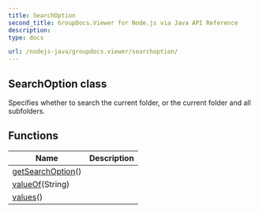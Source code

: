 ```yaml
---
title: SearchOption
second_title: GroupDocs.Viewer for Node.js via Java API Reference
description: 
type: docs

url: /nodejs-java/groupdocs.viewer/searchoption/
---
```


## SearchOption class

 Specifies whether to search the current folder, or the current folder and all subfolders.
 

## Functions

| Name | Description |
| --- | --- |
| [getSearchOption](getsearchoption)() |  |
| [valueOf](valueof)(String) |  |
| [values](values)() |  |
